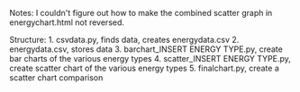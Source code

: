 Notes:
I couldn't figure out how to make the combined scatter graph in energychart.html not reversed.

Structure:
    1. csvdata.py, finds data, creates energydata.csv
    2. energydata.csv, stores data
    3. barchart_INSERT ENERGY TYPE.py, create bar charts of the various energy types
    4. scatter_INSERT ENERGY TYPE.py, create scatter chart of the various energy types
    5. finalchart.py, create a scatter chart comparison
    